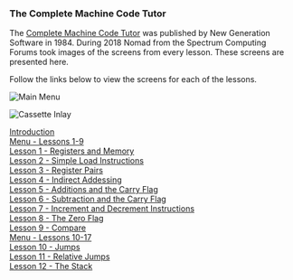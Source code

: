 ### The Complete Machine Code Tutor

The [Complete Machine Code Tutor](https://spectrumcomputing.co.uk/entry/8031/ZX-Spectrum/The_Complete_Machine_Code_Tutor) was published by New Generation Software in 1984. During 2018 Nomad from the Spectrum Computing Forums took images of the screens from every lesson. These screens are presented here.

Follow the links below to view the screens for each of the lessons.

![Main Menu](https://github.com/spectrumcomputing/ZX-Spectrum/blob/main/The%20Complete%20Machine%20Code%20Tutor/Images/MachineCodeTutor_Title.png)   

![Cassette Inlay](https://github.com/spectrumcomputing/ZX-Spectrum/blob/main/The%20Complete%20Machine%20Code%20Tutor/Images/CompleteMachineCodeTutorThe.jpg)

[Introduction](https://github.com/spectrumcomputing/ZX-Spectrum/blob/main/The%20Complete%20Machine%20Code%20Tutor/Lessons/Introduction.md)   
[Menu - Lessons 1-9](https://github.com/spectrumcomputing/ZX-Spectrum/blob/main/The%20Complete%20Machine%20Code%20Tutor/Lessons/Menu%201-9.md)   
[Lesson 1 - Registers and Memory](https://github.com/spectrumcomputing/ZX-Spectrum/blob/main/The%20Complete%20Machine%20Code%20Tutor/Lessons/Lesson%201%20-%20Registers%20and%20Memory.md)   
[Lesson 2 - Simple Load Instructions](https://github.com/spectrumcomputing/ZX-Spectrum/blob/main/The%20Complete%20Machine%20Code%20Tutor/Lessons/Lesson%202%20-%20Simple%20Load%20Instructions.md)   
[Lesson 3 - Register Pairs](https://github.com/spectrumcomputing/ZX-Spectrum/blob/main/The%20Complete%20Machine%20Code%20Tutor/Lessons/Lesson%203%20-%20Register%20Pairs.md)   
[Lesson 4 - Indirect Addessing](https://github.com/spectrumcomputing/ZX-Spectrum/blob/main/The%20Complete%20Machine%20Code%20Tutor/Lessons/Lesson%204%20-%20Indirect%20Addessing.md)   
[Lesson 5 - Additions and the Carry Flag](https://github.com/spectrumcomputing/ZX-Spectrum/blob/main/The%20Complete%20Machine%20Code%20Tutor/Lessons/Lesson%205%20-%20Additions%20and%20the%20Carry%20Flag.md)   
[Lesson 6 - Subtraction and the Carry Flag](https://github.com/spectrumcomputing/ZX-Spectrum/blob/main/The%20Complete%20Machine%20Code%20Tutor/Lessons/Lesson%206%20-%20Subtraction%20and%20the%20Carry%20Flag.md)   
[Lesson 7 - Increment and Decrement Instructions](https://github.com/spectrumcomputing/ZX-Spectrum/blob/main/The%20Complete%20Machine%20Code%20Tutor/Lessons/Lesson%207%20-%20Increment%20and%20Decrement%20Instructions.md)   
[Lesson 8 - The Zero Flag](https://github.com/spectrumcomputing/ZX-Spectrum/blob/main/The%20Complete%20Machine%20Code%20Tutor/Lessons/Lesson%208%20-%20The%20Zero%20Flag.md)   
[Lesson 9 - Compare](https://github.com/spectrumcomputing/ZX-Spectrum/blob/main/The%20Complete%20Machine%20Code%20Tutor/Lessons/Lesson%209%20-%20Compare.md)   
[Menu - Lessons 10-17](https://github.com/spectrumcomputing/ZX-Spectrum/blob/main/The%20Complete%20Machine%20Code%20Tutor/Lessons/Lessons%2010-17.md)    
[Lesson 10 - Jumps](https://github.com/spectrumcomputing/ZX-Spectrum/blob/main/The%20Complete%20Machine%20Code%20Tutor/Lessons/Lesson%2010%20-%20Jumps.md)    
[Lesson 11 - Relative Jumps](https://github.com/spectrumcomputing/ZX-Spectrum/blob/main/The%20Complete%20Machine%20Code%20Tutor/Lessons/Lesson%2011%20-%20Relative%20Jumps.md)    
[Lesson 12 - The Stack](https://github.com/spectrumcomputing/ZX-Spectrum/blob/main/The%20Complete%20Machine%20Code%20Tutor/Lessons/Lesson%2012%20-%20The%20Stack.md)    

